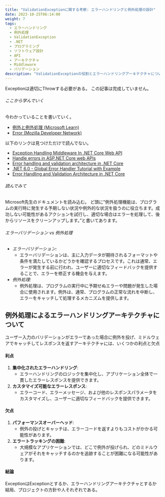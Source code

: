 ```yaml
---
title: "ValidationExceptionに関する考察: エラーハンドリングと例外処理の設計"
date: 2023-10-25T06:14:00
weight: 7
tags:
  - エラーハンドリング
  - 例外処理
  - ValidationException
  - .NET
  - プログラミング
  - ソフトウェア設計
  - API
  - アーキテクチャ
  - Middleware
  - バリデーション
description: "ValidationExceptionの役割とエラーハンドリングアーキテクチャについて考察。バリデーションエラーと例外処理の違いや、それらを活用した集中化されたエラーハンドリングの利点と課題を整理し、設計方針に関する議論を展開します。"
---
```


 Exceptionは適切にThrowする必要がある。
 この記事は完成していません。

###### ここから学んでいく

 今わかっていることを書いていく。

- [例外と例外処理 (Microsoft Learn)](https://learn.microsoft.com/ja-jp/dotnet/csharp/fundamentals/exceptions/)
- [Error (Mozilla Developer Network)](https://developer.mozilla.org/ja/docs/Web/JavaScript/Reference/Global_Objects/Error)

以下のリンクは見つけただけで読んでない。

- [Exception Handling Middleware In .NET Core Web API](https://thecodeblogger.com/2021/05/30/exception-handling-middleware-in-net-core-web-api/##)
- [Handle errors in ASP.NET Core web APIs](https://learn.microsoft.com/en-us/aspnet/core/web-api/handle-errors?view=aspnetcore-7.0)
- [Error handling and validation architecture in .NET Core](https://dev.to/boriszn/error-handling-and-validation-architecture-in-net-core-3lhe##:~:text=The%20validation%20and%20error%20handling,logic%20out%20from%20API%20controller)
- [.NET 6.0 - Global Error Handler Tutorial with Example](https://jasonwatmore.com/post/2022/01/17/net-6-global-error-handler-tutorial-with-example##:~:text=Program.cs%20,by%20the%20global%20error%20handler)
- [Error Handling and Validation Architecture in .NET Core](https://dzone.com/articles/error-handling-and-validation-architecture-in-net##:~:text=In%20the%20example%20below%20I’ve,and%20build%20an)

###### 読んでみて

Microsoft先生のドキュメントを読み込む。
ど頭に”例外処理機能は、プログラムの実行時に発生する予期しない状況や例外的な状況を扱うのに役立ちます。成功しない可能性があるアクションを試行し、適切な場合はエラーを処理して、後からリソースをクリーンアップします。”と書いてあります。

###### エラーバリデーション vs 例外処理

- *エラーバリデーション:*
  - エラーバリデーションは、主に入力データが期待されるフォーマットや条件を満たしているかどうかを確認するプロセスです。これは通常、エラーが発生する前に行われ、ユーザーに適切なフィードバックを提供することで、エラーを修正する機会を与えます。
- *例外処理:*
  - 例外処理は、プログラムの実行中に予期せぬエラーや問題が発生した場合に使用されます。例外は、通常、プログラムの正常な流れを中断し、エラーをキャッチして処理するメカニズムを提供します。

## 例外処理によるエラーハンドリングアーキテクチャについて

ユーザー入力のバリデーションがエラーであった場合に例外を投げ、ミドルウェアでキャッチしてレスポンスを返すアーキテクチャには、いくつかの利点と欠点

#### 利点

1. **集中化されたエラーハンドリング**:
    - エラーハンドリングのロジックを集中化し、アプリケーション全体で一貫したエラーレスポンスを提供できます。
2. **カスタマイズ可能なエラーレスポンス**:
    - エラーコード、エラーメッセージ、および他のレスポンスパラメータをカスタマイズし、ユーザーに適切なフィードバックを提供できます。

#### 欠点

1. **パフォーマンスオーバーヘッド**:
    - 例外の投げとキャッチは、エラーコードを返すよりもコストがかかる可能性があります。
2. **エラートラッキングの困難**:
    - 大規模なアプリケーションでは、どこで例外が投げられ、どのミドルウェアがそれをキャッチするのかを追跡することが困難になる可能性があります。

#### 結論

 ExceptionはExceptionとするか、エラーハンドリングアーキテクチャとするか
 結局、プロジェクトの方針や人それぞれである。
